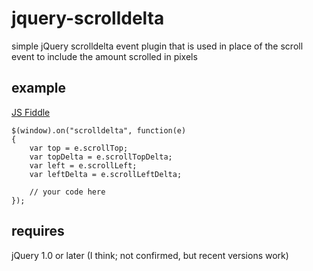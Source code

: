 # jquery-scrolldelta
simple jQuery scrolldelta event plugin that is used in place of the scroll event to include the amount scrolled in pixels

## example

[JS Fiddle](http://jsfiddle.net/tew9zxc1/)


	$(window).on("scrolldelta", function(e)
	{
		var top = e.scrollTop;
		var topDelta = e.scrollTopDelta;
		var left = e.scrollLeft;
		var leftDelta = e.scrollLeftDelta;

		// your code here
	});

## requires

jQuery 1.0 or later (I think; not confirmed, but recent versions work)




